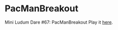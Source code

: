 # PacManBreakout
Mini Ludum Dare #67: PacManBreakout
Play it <a href="http://stuartzahn.net/PacManBreakout/">here</a>.
